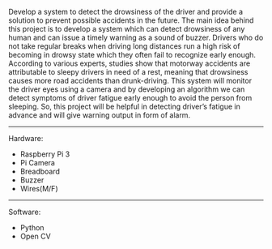 Develop a system to detect the drowsiness of the driver and provide a solution to prevent possible accidents in the future.
The main idea behind this project is to develop a system which can detect drowsiness of any human and can issue a timely warning as a sound of buzzer.
Drivers who do not take regular breaks when driving long distances run a high risk of becoming in drowsy state which they often fail to recognize early enough.
According to various experts, studies show that motorway accidents are attributable to sleepy drivers in need of a rest, meaning that drowsiness causes more road accidents than drunk-driving. 
This system will monitor the driver eyes using a camera and by developing an algorithm we can detect symptoms of driver fatigue early enough to avoid the person from sleeping. 
So, this project will be helpful in detecting driver’s fatigue in advance and will give warning output in form of alarm.
<br>
<hr>
Hardware:
<ul>
<li>Raspberry Pi 3</li>
<li>Pi Camera</li>
<li>Breadboard</li>
<li>Buzzer</li>
<li>Wires(M/F)</li>
</ul>
<hr>
Software:
<ul>
<li>Python</li>
<li>Open CV</li>
<ul>
